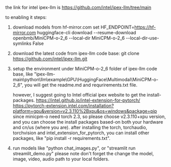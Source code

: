the link for intel ipex-llm is https://github.com/intel/ipex-llm/tree/main

to enabling it steps:
1. download models from hf-mirror.com
    set HF_ENDPOINT=https://hf-mirror.com
    huggingface-cli download --resume-download openbmb/MiniCPM-o-2_6 --local-dir MiniCPM-o-2_6 --local-dir-use-symlinks False

2. download the latest code from ipex-llm code base:
    git clone https://github.com/intel/ipex-llm.git

3. setup the environment
    under MiniCPM-o-2_6 folder of ipex-llm code base, like "ipex-llm-main\python\llm\example\GPU\HuggingFace\Multimodal\MiniCPM-o-2_6", you will get the readme.md and requrirements.txt file.

    however, I suggest going to Intel official ipex website to get the install-packages.
    https://intel.github.io/intel-extension-for-pytorch/
    https://pytorch-extension.intel.com/installation?platform=gpu&version=v2.3.110%2Bxpu&os=windows&package=pip
    since minicpm-o need torch 2.3, so please choose v2.3.110+xpu version, and you can choose the install packages based-on both your hardware and cn/us (where you are).
   after installing the torch, torchaudio, torchvision and intel_extension_for_pytorch, you can install other packages, like "pip install -r requirements.txt".

5. run models like "python chat_images.py", or "streamlit run streamlit_demo.py"
    please note don't forget the change the model, image, video, audio path to your local folders.
